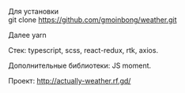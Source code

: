 Для установки			
git clone https://github.com/gmoinbong/weather.git

Далее yarn

Стек: typescript, scss, react-redux, rtk, axios. 

Дополнительные библиотеки: JS moment.

Проект: http://actually-weather.rf.gd/

